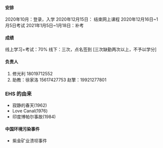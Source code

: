 #### 安排
2020年10月：登录，入学
2020年12月15日： 结束网上课程
2020年12月16日~1月5日考试
2021年1月5日~1月18日：补考

#### 成绩
线上学习+考试：70%
线下：三次，点名签到
[三次缺勤两次以上，不予以学分]

#### 负责人 
1. 修光利 18019712552 
2. 助教：徐家洛 15617427753
赵擎：19921277801


### EHS 的由来
- 寂静的春天(1962)
- Love Canal(1976)
- 印度博帕尔事故(1984)

#### 中国环境污染事件
- 紫金矿业溃坝事件